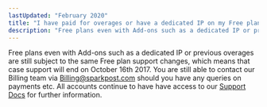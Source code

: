 ```yaml
---
lastUpdated: "February 2020"
title: "I have paid for overages or have a dedicated IP on my Free plan, how does this affect my support moving forward?"
description: "Free plans even with Add-ons such as a dedicated IP or previous overages are still subject to the same Free plan support changes"
---
```


Free plans even with Add-ons such as a dedicated IP or previous overages are still subject to the same Free plan support changes, which means that case support will end on October 16th 2017. You are still able to contact our Billing team via Billing@sparkpost.com should you have any queries on payments etc. All accounts continue to have have access to our [Support Docs](http://sparkpost.com/docs) for further information.
